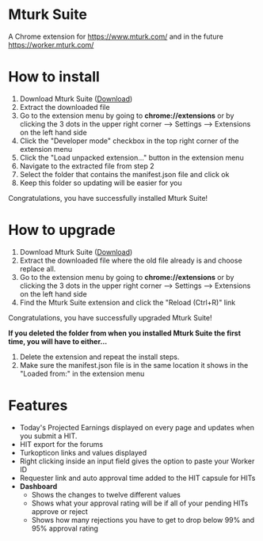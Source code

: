# Mturk Suite
A Chrome extension for https://www.mturk.com/ and in the future https://worker.mturk.com/

# How to install
1. Download Mturk Suite ([Download](https://github.com/Kadauchi/mturk-suite/archive/master.zip))
2. Extract the downloaded file
3. Go to the extension menu by going to **chrome://extensions** or by clicking the 3 dots in the upper right corner --> Settings --> Extensions on the left hand side
4. Click the "Developer mode" checkbox in the top right corner of the extension menu
5. Click the "Load unpacked extension..." button in the extension menu
6. Navigate to the extracted file from step 2
7. Select the folder that contains the manifest.json file and click ok
8. Keep this folder so updating will be easier for you

Congratulations, you have successfully installed Mturk Suite!

# How to upgrade
1. Download Mturk Suite ([Download](https://github.com/Kadauchi/mturk-suite/archive/master.zip))
2. Extract the downloaded file where the old file already is and choose replace all.
3. Go to the extension menu by going to **chrome://extensions** or by clicking the 3 dots in the upper right corner --> Settings --> Extensions on the left hand side
4. Find the Mturk Suite extension and click the "Reload (Ctrl+R)" link

Congratulations, you have successfully upgraded Mturk Suite!

**If you deleted the folder from when you installed Mturk Suite the first time, you will have to either...**

1. Delete the extension and repeat the install steps.
2. Make sure the manifest.json file is in the same location it shows in the "Loaded from:" in the extension menu

# Features
- Today's Projected Earnings displayed on every page and updates when you submit a HIT.
- HIT export for the forums 
- Turkopticon links and values displayed
- Right clicking inside an input field gives the option to paste your Worker ID
- Requester link and auto approval time added to the HIT capsule for HITs
- **Dashboard**
  - Shows the changes to twelve different values
  - Shows what your approval rating will be if all of your pending HITs approve or reject
  - Shows how many rejections you have to get to drop below 99% and 95% approval rating
